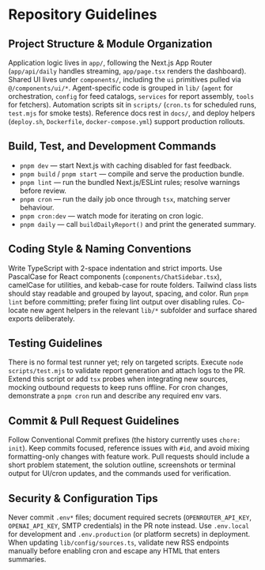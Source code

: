 # Repository Guidelines

## Project Structure & Module Organization
Application logic lives in `app/`, following the Next.js App Router (`app/api/daily` handles streaming, `app/page.tsx` renders the dashboard). Shared UI lives under `components/`, including the `ui` primitives pulled via `@/components/ui/*`. Agent-specific code is grouped in `lib/` (`agent` for orchestration, `config` for feed catalogs, `services` for report assembly, `tools` for fetchers). Automation scripts sit in `scripts/` (`cron.ts` for scheduled runs, `test.mjs` for smoke tests). Reference docs rest in `docs/`, and deploy helpers (`deploy.sh`, `Dockerfile`, `docker-compose.yml`) support production rollouts.

## Build, Test, and Development Commands
- `pnpm dev` — start Next.js with caching disabled for fast feedback.
- `pnpm build` / `pnpm start` — compile and serve the production bundle.
- `pnpm lint` — run the bundled Next.js/ESLint rules; resolve warnings before review.
- `pnpm cron` — run the daily job once through `tsx`, matching server behaviour.
- `pnpm cron:dev` — watch mode for iterating on cron logic.
- `pnpm daily` — call `buildDailyReport()` and print the generated summary.

## Coding Style & Naming Conventions
Write TypeScript with 2-space indentation and strict imports. Use PascalCase for React components (`components/ChatSidebar.tsx`), camelCase for utilities, and kebab-case for route folders. Tailwind class lists should stay readable and grouped by layout, spacing, and color. Run `pnpm lint` before committing; prefer fixing lint output over disabling rules. Co-locate new agent helpers in the relevant `lib/*` subfolder and surface shared exports deliberately.

## Testing Guidelines
There is no formal test runner yet; rely on targeted scripts. Execute `node scripts/test.mjs` to validate report generation and attach logs to the PR. Extend this script or add `tsx` probes when integrating new sources, mocking outbound requests to keep runs offline. For cron changes, demonstrate a `pnpm cron` run and describe any required env vars.

## Commit & Pull Request Guidelines
Follow Conventional Commit prefixes (the history currently uses `chore: init`). Keep commits focused, reference issues with `#id`, and avoid mixing formatting-only changes with feature work. Pull requests should include a short problem statement, the solution outline, screenshots or terminal output for UI/cron updates, and the commands used for verification.

## Security & Configuration Tips
Never commit `.env*` files; document required secrets (`OPENROUTER_API_KEY`, `OPENAI_API_KEY`, SMTP credentials) in the PR note instead. Use `.env.local` for development and `.env.production` (or platform secrets) in deployment. When updating `lib/config/sources.ts`, validate new RSS endpoints manually before enabling cron and escape any HTML that enters summaries.
